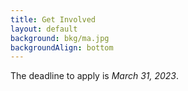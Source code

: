 ```yaml
---
title: Get Involved
layout: default
background: bkg/ma.jpg
backgroundAlign: bottom
---
```


The deadline to apply is *March 31, 2023*.
